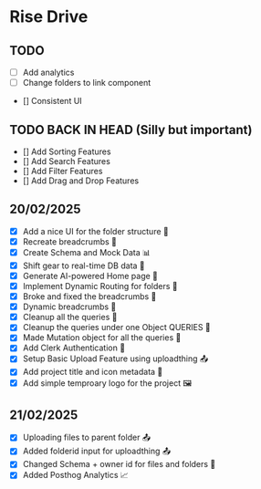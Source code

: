 # Rise Drive

## TODO

- [ ] Add analytics
- [ ] Change folders to link component
- [] Consistent UI

## TODO BACK IN HEAD (Silly but important)

- [] Add Sorting Features
- [] Add Search Features
- [] Add Filter Features
- [] Add Drag and Drop Features

## 20/02/2025

- [x] Add a nice UI for the folder structure 🎨
- [x] Recreate breadcrumbs 🧭
- [x] Create Schema and Mock Data 📊
- [x] Shift gear to real-time DB data 🚀
- [x] Generate AI-powered Home page 🤖
- [x] Implement Dynamic Routing for folders 🔀
- [x] Broke and fixed the breadcrumbs 🍞
- [x] Dynamic breadcrumbs 🍞
- [x] Cleanup all the queries 🧹
- [x] Cleanup the queries under one Object QUERIES 🧹
- [x] Made Mutation object for all the queries 🧹
- [x] Add Clerk Authentication 🔐
- [x] Setup Basic Upload Feature using uploadthing 📤
- [x] Add project title and icon metadata 📄
- [x] Add simple temproary logo for the project 🖼️

## 21/02/2025

- [x] Uploading files to parent folder 📤
- [x] Added folderid input for uploadthing 📤
- [x] Changed Schema + owner id for files and folders 📄
- [x] Added Posthog Analytics 📈
